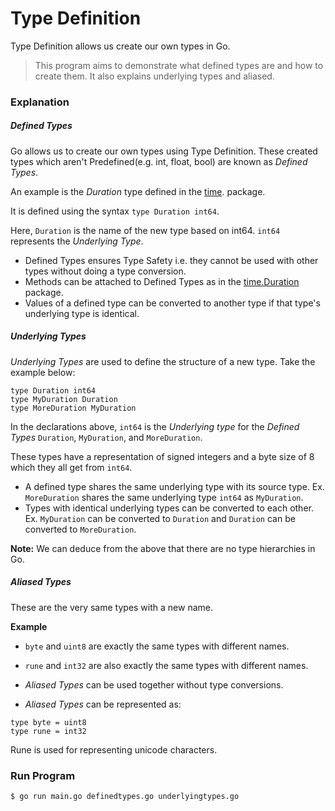 # Type Definition

Type Definition allows us create our own types in Go.

> This program aims to demonstrate what defined types are and how to create them. It also explains underlying types and aliased.

### Explanation

##### Defined Types

Go allows us to create our own types using Type Definition. These created types which aren't Predefined(e.g. int, float, bool) are known as _Defined Types_.

An example is the _Duration_ type defined in the [time](https://golang.org/pkg/time/#Duration). package.

It is defined using the syntax `type Duration int64`.

Here, `Duration` is the name of the new type based on int64. `int64` represents the _Underlying Type_.

- Defined Types ensures Type Safety i.e. they cannot be used with other types without doing a type conversion.
- Methods can be attached to Defined Types as in the [time.Duration](https://golang.org/pkg/time/#Duration) package.
- Values of a defined type can be converted to another type if that type's underlying type is identical.

##### Underlying Types

_Underlying Types_ are used to define the structure of a new type. Take the example below:

```
type Duration int64
type MyDuration Duration
type MoreDuration MyDuration
```

In the declarations above, `int64` is the _Underlying type_ for the _Defined Types_ `Duration`, `MyDuration`, and `MoreDuration`.

These types have a representation of signed integers and a byte size of 8 which they all get from `int64`.

- A defined type shares the same underlying type with its source type. Ex. `MoreDuration` shares the same underlying type `int64` as `MyDuration`.
- Types with identical underlying types can be converted to each other. Ex. `MyDuration` can be converted to `Duration` and `Duration` can be converted to `MoreDuration`.

**Note:** We can deduce from the above that there are no type hierarchies in Go.

##### Aliased Types

These are the very same types with a new name.

**Example**

- `byte` and `uint8` are exactly the same types with different names.
- `rune` and `int32` are also exactly the same types with different names.

- _Aliased Types_ can be used together without type conversions.
- _Aliased Types_ can be represented as:

```
type byte = uint8
type rune = int32
```

Rune is used for representing unicode characters.

### Run Program

```
$ go run main.go definedtypes.go underlyingtypes.go
```
